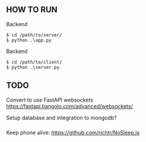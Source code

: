 
## HOW TO RUN

Backend
```
$ cd /path/to/server/
$ python .\app.py
```

Backend
```
$ cd /path/to/client/
$ python .\server.py
```

## TODO
Convert to use FastAPI websockets
https://fastapi.tiangolo.com/advanced/websockets/


Setup database and integration to mongodb?



### 
Keep phone alive:
https://github.com/richtr/NoSleep.js